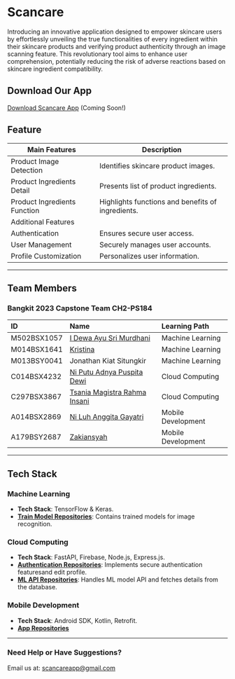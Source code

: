 # Scancare
Introducing an innovative application designed to empower skincare users by effortlessly unveiling the true functionalities of every ingredient within their skincare products and verifying product authenticity through an image scanning feature. This revolutionary tool aims to enhance user comprehension, potentially reducing the risk of adverse reactions based on skincare ingredient compatibility.

## Download Our App
[Download Scancare App](#) (Coming Soon!)

## Feature 

| Main Features                | Description                                                                                 |
|------------------------------|----------------------------------------------------------------------------------------------|
| Product Image Detection      | Identifies skincare product images.                                                           |
| Product Ingredients Detail   | Presents list of product ingredients.                                      |
| Product Ingredients Function | Highlights functions and benefits of ingredients.                                             |
| Additional Features                                                                                                      |
| Authentication               | Ensures secure user access.                                                                  |
| User Management              | Securely manages user accounts.                                                               |
| Profile Customization        | Personalizes user information.                                                                |

---

## Team Members
### Bangkit 2023 Capstone Team CH2-PS184

| ID              | Name                           | Learning Path       |
|:----------------|:-------------------------------|:--------------------|
| M502BSX1057     | [I Dewa Ayu Sri Murdhani](https://github.com/dewaayumurdhani12) | Machine Learning    |
| M014BSX1641     | [Kristina](https://github.com/kristinaasnpr)                     | Machine Learning    |
| M013BSY0041     | Jonathan Kiat Situngkir        | Machine Learning    |
| C014BSX4232     | [Ni Putu Adnya Puspita Dewi](https://github.com/adnyaaa)        | Cloud Computing     |
| C297BSX3867     | [Tsania Magistra Rahma Insani](https://github.com/tsaniamagistra) | Cloud Computing     |
| A014BSX2869     | [Ni Luh Anggita Gayatri](https://github.com/AnggitaGayatri)      | Mobile Development  |
| A179BSY2687     | [Zakiansyah](https://github.com/zakiansyah)                      | Mobile Development  |

---

## Tech Stack

### Machine Learning
- **Tech Stack**: TensorFlow & Keras.
- **[Train Model Repositories](https://github.com/ScanCareApp/scancare-train-model)**: Contains trained models for image recognition.

### Cloud Computing
- **Tech Stack**: FastAPI, Firebase, Node.js, Express.js.
- **[Authentication Repositories](https://github.com/ScanCareApp/auth-api)**: Implements secure authentication featuresand edit profile.
- **[ML API Repositories](https://github.com/ScanCareApp/ml-api)**: Handles ML model API and fetches details from the database.

### Mobile Development
- **Tech Stack**: Android SDK, Kotlin, Retrofit.
- **[App Repositories](https://github.com/ScanCareApp/ScanCare)**

---

### Need Help or Have Suggestions?
Email us at: [scancareapp@gmail.com](mailto:scancareapp@gmail.com)
